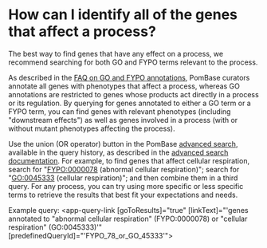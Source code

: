 # How can I identify all of the genes that affect a process?
<!-- pombase_categories: Finding data,Using ontologies -->

The best way to find genes that have any effect on a process, we
recommend searching for both GO and FYPO terms relevant to the process.

As described in the [FAQ on GO and FYPO annotations](/faq/why-are-some-genes-abnormal-phenotype-annotated-corresponding-go-process-while-others-are-not),
PomBase curators annotate all genes with phenotypes that affect a
process, whereas GO annotations are restricted to genes whose products
act directly in a process or its regulation. By querying for genes
annotated to either a GO term or a FYPO term, you can find genes with
relevant phenotypes (including "downstream effects") as well as genes
involved in a process (with or without mutant phenotypes affecting the
process).

Use the union (OR operator) button in the PomBase [advanced search](/query), 
available in the query history, as described in the [advanced search documentation](documentation/advanced-search). 
For example, to find genes that affect cellular respiration, search
for "[FYPO:0000078](/term/FYPO:0000078) (abnormal cellular respiration)"; search for
"[GO:0045333](/term/GO:0045333) (cellular respiration)"; and then combine them in a third
query. For any process, you can try using more specific or less
specific terms to retrieve the results that best fit your expectations
and needs.

Example query: <app-query-link [goToResults]="true" [linkText]="'genes annotated to &quot;abnormal cellular respiration&quot; (FYPO:0000078) or &quot;cellular respiration&quot; (GO:0045333)'" [predefinedQueryId]="'FYPO_78_or_GO_45333'">
</app-query-link>
